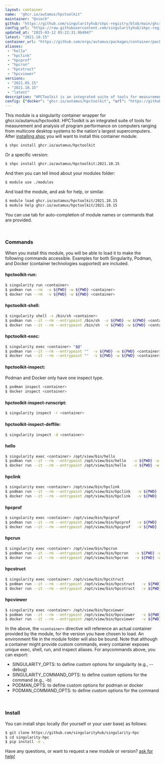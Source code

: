 ```yaml
---
layout: container
name:  "ghcr.io/autamus/hpctoolkit"
maintainer: "@vsoch"
github: "https://github.com/singularityhub/shpc-registry/blob/main/ghcr.io/autamus/hpctoolkit/container.yaml"
config_url: "https://raw.githubusercontent.com/singularityhub/shpc-registry/main/ghcr.io/autamus/hpctoolkit/container.yaml"
updated_at: "2025-03-12 05:22:31.964947"
latest: "2021.10.15"
container_url: "https://github.com/orgs/autamus/packages/container/package/hpctoolkit"
aliases:
 - "hello"
 - "hpclink"
 - "hpcprof"
 - "hpcrun"
 - "hpcstruct"
 - "hpcviewer"
versions:
 - "2021.05.15"
 - "2021.10.15"
 - "latest"
description: "HPCToolkit is an integrated suite of tools for measurement and analysis of program performance on computers ranging from multicore desktop systems to the nation's largest supercomputers."
config: {"docker": "ghcr.io/autamus/hpctoolkit", "url": "https://github.com/orgs/autamus/packages/container/package/hpctoolkit", "maintainer": "@vsoch", "description": "HPCToolkit is an integrated suite of tools for measurement and analysis of program performance on computers ranging from multicore desktop systems to the nation's largest supercomputers.", "latest": {"2021.10.15": "sha256:10863bac54a15aada73fc2bd399c993d610f6f1abd45a7ec0a1a9bb889a8cf18"}, "tags": {"2021.05.15": "sha256:c32cc6b317c9dbe3a216c8fe754c650ef9fd7dab74bc35d1739b21115b7aa446", "2021.10.15": "sha256:10863bac54a15aada73fc2bd399c993d610f6f1abd45a7ec0a1a9bb889a8cf18", "latest": "sha256:10863bac54a15aada73fc2bd399c993d610f6f1abd45a7ec0a1a9bb889a8cf18"}, "aliases": {"hello": "/opt/view/bin/hello", "hpclink": "/opt/view/bin/hpclink", "hpcprof": "/opt/view/bin/hpcprof", "hpcrun": "/opt/view/bin/hpcrun", "hpcstruct": "/opt/view/bin/hpcstruct", "hpcviewer": "/opt/view/bin/hpcviewer"}}
---
```


This module is a singularity container wrapper for ghcr.io/autamus/hpctoolkit.
HPCToolkit is an integrated suite of tools for measurement and analysis of program performance on computers ranging from multicore desktop systems to the nation's largest supercomputers.
After [installing shpc](#install) you will want to install this container module:


```bash
$ shpc install ghcr.io/autamus/hpctoolkit
```

Or a specific version:

```bash
$ shpc install ghcr.io/autamus/hpctoolkit:2021.10.15
```

And then you can tell lmod about your modules folder:

```bash
$ module use ./modules
```

And load the module, and ask for help, or similar.

```bash
$ module load ghcr.io/autamus/hpctoolkit/2021.10.15
$ module help ghcr.io/autamus/hpctoolkit/2021.10.15
```

You can use tab for auto-completion of module names or commands that are provided.

<br>

### Commands

When you install this module, you will be able to load it to make the following commands accessible.
Examples for both Singularity, Podman, and Docker (container technologies supported) are included.

#### hpctoolkit-run:

```bash
$ singularity run <container>
$ podman run --rm  -v ${PWD} -w ${PWD} <container>
$ docker run --rm  -v ${PWD} -w ${PWD} <container>
```

#### hpctoolkit-shell:

```bash
$ singularity shell -s /bin/sh <container>
$ podman run --it --rm --entrypoint /bin/sh  -v ${PWD} -w ${PWD} <container>
$ docker run --it --rm --entrypoint /bin/sh  -v ${PWD} -w ${PWD} <container>
```

#### hpctoolkit-exec:

```bash
$ singularity exec <container> "$@"
$ podman run --it --rm --entrypoint ""  -v ${PWD} -w ${PWD} <container> "$@"
$ docker run --it --rm --entrypoint ""  -v ${PWD} -w ${PWD} <container> "$@"
```

#### hpctoolkit-inspect:

Podman and Docker only have one inspect type.

```bash
$ podman inspect <container>
$ docker inspect <container>
```

#### hpctoolkit-inspect-runscript:

```bash
$ singularity inspect -r <container>
```

#### hpctoolkit-inspect-deffile:

```bash
$ singularity inspect -d <container>
```


#### hello

```bash
$ singularity exec <container> /opt/view/bin/hello
$ podman run --it --rm --entrypoint /opt/view/bin/hello   -v ${PWD} -w ${PWD} <container> -c " $@"
$ docker run --it --rm --entrypoint /opt/view/bin/hello   -v ${PWD} -w ${PWD} <container> -c " $@"
```


#### hpclink

```bash
$ singularity exec <container> /opt/view/bin/hpclink
$ podman run --it --rm --entrypoint /opt/view/bin/hpclink   -v ${PWD} -w ${PWD} <container> -c " $@"
$ docker run --it --rm --entrypoint /opt/view/bin/hpclink   -v ${PWD} -w ${PWD} <container> -c " $@"
```


#### hpcprof

```bash
$ singularity exec <container> /opt/view/bin/hpcprof
$ podman run --it --rm --entrypoint /opt/view/bin/hpcprof   -v ${PWD} -w ${PWD} <container> -c " $@"
$ docker run --it --rm --entrypoint /opt/view/bin/hpcprof   -v ${PWD} -w ${PWD} <container> -c " $@"
```


#### hpcrun

```bash
$ singularity exec <container> /opt/view/bin/hpcrun
$ podman run --it --rm --entrypoint /opt/view/bin/hpcrun   -v ${PWD} -w ${PWD} <container> -c " $@"
$ docker run --it --rm --entrypoint /opt/view/bin/hpcrun   -v ${PWD} -w ${PWD} <container> -c " $@"
```


#### hpcstruct

```bash
$ singularity exec <container> /opt/view/bin/hpcstruct
$ podman run --it --rm --entrypoint /opt/view/bin/hpcstruct   -v ${PWD} -w ${PWD} <container> -c " $@"
$ docker run --it --rm --entrypoint /opt/view/bin/hpcstruct   -v ${PWD} -w ${PWD} <container> -c " $@"
```


#### hpcviewer

```bash
$ singularity exec <container> /opt/view/bin/hpcviewer
$ podman run --it --rm --entrypoint /opt/view/bin/hpcviewer   -v ${PWD} -w ${PWD} <container> -c " $@"
$ docker run --it --rm --entrypoint /opt/view/bin/hpcviewer   -v ${PWD} -w ${PWD} <container> -c " $@"
```



In the above, the `<container>` directive will reference an actual container provided
by the module, for the version you have chosen to load. An environment file in the
module folder will also be bound. Note that although a container
might provide custom commands, every container exposes unique exec, shell, run, and
inspect aliases. For anycommands above, you can export:

 - SINGULARITY_OPTS: to define custom options for singularity (e.g., --debug)
 - SINGULARITY_COMMAND_OPTS: to define custom options for the command (e.g., -b)
 - PODMAN_OPTS: to define custom options for podman or docker
 - PODMAN_COMMAND_OPTS: to define custom options for the command

<br>

### Install

You can install shpc locally (for yourself or your user base) as follows:

```bash
$ git clone https://github.com/singularityhub/singularity-hpc
$ cd singularity-hpc
$ pip install -e .
```

Have any questions, or want to request a new module or version? [ask for help!](https://github.com/singularityhub/singularity-hpc/issues)